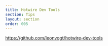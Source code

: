 ```yaml
---
title: Hotwire Dev Tools
section: Tips
layout: section
order: 005
---
```


https://github.com/leonvogt/hotwire-dev-tools
